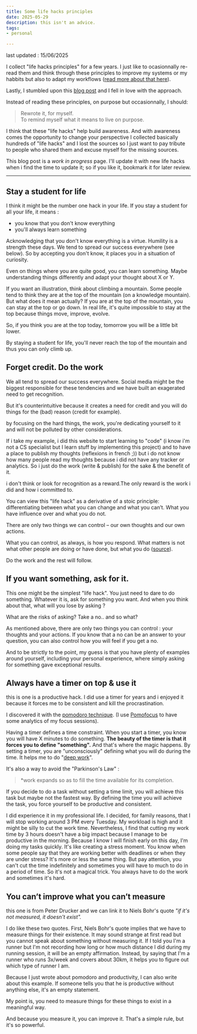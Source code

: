 ```yaml
---
title: Some life hacks principles
date: 2025-05-29
description: this isn't an advice.
tags: 
- personal

---
```


last updated : 15/06/2025


I collect "life hacks principles" for a few years. I just like to ocasionnally re-read them and think through these principles to improve my systems or my habbits but also to adapt my workflows ([read more about that here](https://reflexions.florianernotte.be/post/learn-to-adapt-your-workflow/)).

Lastly, I stumbled upon this [blog post](https://hetmehta.com/posts/this-isnt-advice/) and I fell in love with the approach. 

Instead of reading these principles, on purpose but occasionnally, I should:  

>Rewrote it, for myself.  
To remind myself what it means to live on purpose.

I think that these "life hacks" help build awareness. And with awareness comes the opportunity to change your perspective
I collected basically hundreds of "life hacks" and I lost the sources so I just want to pay tribute to people who shared them and excuse myself for the missing sources. 

This blog post is a *work in progress* page. I'll update it with new life hacks when i find the time to update it; so if you like it, bookmark it for later review. 

--- 

## Stay a student for life

I think it might be the number one hack in your life. If you stay a student for all your life, it means : 

- you know that you don't know everything
- you'll always learn something

Acknowledging that you don't know everything is a virtue. Humility is a strength these days. We tend to spread our success everywhere (see below). 
So by accepting you don't know, it places you in a situation of curiosity. 

Even on things where you are quite good, you can learn something. Maybe understanding things differently and adapt your thought about X or Y. 

If you want an illustration, think about climbing a mountain. Some people tend to think they are at the top of the mountain (on a knowledge mountain). But what does it mean actually? If you are at the top of the mountain, you can stay at the top or go down. In real life, it's quite impossible to stay at the top because things move, improve, evolve. 

So, if you think you are at the top today, tomorrow you will be a little bit lower.

By staying a student for life, you'll never reach the top of the mountain and thus you can only climb up. 

## Forget credit. Do the work

We all tend to spread our success everywhere. Social media might be the biggest responsible for these tendencies and we have built an exagerated need to get recognition. 

But it's counterintuitive because it creates a need for credit and you will do things for the (bad) reason (credit for example).

by focusing on the hard things, the work, you're dedicating yourself to it and will not be polluted by other considerations. 

If i take my example, i did this website to start learning to "code" (i know i'm not a CS specialist but I learn stuff by implementing this project) and to have a place to publish my thoughts (reflexions in french ;)) but i do not know how many people read my thoughts because i did not have any tracker or analytics. So i just do the work (write & publish) for the sake & the benefit of it. 

i don't think or look for recognition as a reward.The only reward is 
the work i did and how i committed to. 

You can view this "life hack" as a derivative of a stoic principle: differentiating between what you can change and what you can’t. What you have influence over and what you do not. 

There are only two things we can control – our own thoughts and our own actions.

What you can control, as always, is how you respond. What matters is not what other people are doing or have done, but what you do ([source](https://dailystoic.com/remember-you-dont-control-what-happens-you-control-how-you-respond/)).

Do the work and the rest will follow.

## If you want something, ask for it.

This one might be the simplest "life hack". You just need to dare to do something. Whatever it is, ask for something you want. And when you think about that, what will you lose by asking ? 

What are the risks of asking? Take a no.. and so what? 

As mentioned above, there are only two things you can control : your thoughts and your actions. If you know that a no can be an answer to your question, you can also control how you will feel if you get a no.

And to be strictly to the point, my guess is that you have plenty of examples around yourself, including your personal experience, where simply asking for something gave exceptional results. 

## Always have a timer on top & use it 

this is one is a productive hack. I did use a timer for years and i enjoyed it because it forces me to be consistent and kill the procrastination. 

I discovered it with the [pomodoro technique](https://en.wikipedia.org/wiki/Pomodoro_Technique#:~:text=It%20uses%20a%20kitchen%20timer,used%20while%20a%20university%20student.). (I use [Pomofocus](pomofocus.io) to have some analytics of my focus sessions).

Having a timer defines a time constraint. When you start a timer, you know you will have X minutes to do something. **The beauty of the timer is that it forces you to define "something".** And that's where the magic happens. By setting a timer, you are "unconsciously" defining what you will do during the time. It helps me to do "[deep work](https://calnewport.com/deep-work-rules-for-focused-success-in-a-distracted-world/)".

It's also a way to avoid the "Parkinson's Law" : 

>*work expands so as to fill the time available for its completion. 

If you decide to do a task without setting a time limit, you will achieve this task but maybe not the fastest way. By defining the time you will achieve the task, you force yourself to be productive and consistent. 

I did experience it in my professional life. I decided, for family reasons, that I will stop working around 3 PM every Tuesday. My workload is high and it might be silly to cut the work time. Nevertheless, I find that cutting my work time by 3 hours doesn't have a big impact because I manage to be productive in the morning. Because I know I will finish early on this day, I'm doing my tasks quickly. It's like creating a stress moment. You know when some people say that they are working better with deadlines or when they are under stress? It's more or less the same thing. But pay attention, you can't cut the time indefinitely and sometimes you will have to much to do in a period of time. So it's not a magical trick. You always have to do the work and sometimes it's hard.


## You can’t improve what you can’t measure

this one is from Peter Drucker and we can link it to Niels Bohr's quote *"if it's not measured, it doesn't exist".*

I do like these two quotes. First, Niels Bohr's quote implies that we have to measure things for their existence. It may sound strange at first read but you cannot speak about something without measuring it. If I told you I'm a runner but I'm not recording how long or how much distance I did during my running session, it will be an empty affirmation. Instead, by saying that I'm a runner who runs 3x/week and covers about 30km, it helps you to figure out which type of runner I am. 

Because I just wrote about pomodoro and productivity, I can also write about this example. If someone tells you that he is productive without anything else, it's an empty statement. 

My point is, you need to measure things for these things to exist in a meaningful way. 

And because you measure it, you can improve it. That's a simple rule, but it's so powerful. 


